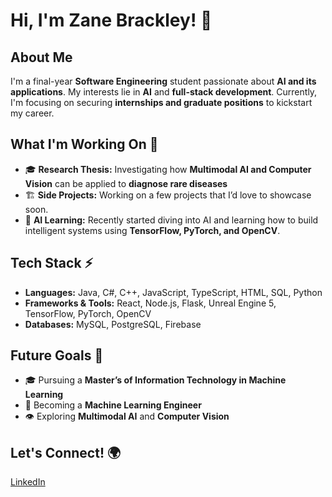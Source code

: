 # Hi, I'm Zane Brackley! 👋

## About Me
I'm a final-year **Software Engineering** student passionate about **AI and its applications**. My interests lie in **AI** and **full-stack development**. Currently, I'm focusing on securing **internships and graduate positions** to kickstart my career.

## What I'm Working On 🚀
- 🎓 **Research Thesis:** Investigating how **Multimodal AI and Computer Vision** can be applied to **diagnose rare diseases**
- 🏗 **Side Projects:** Working on a few projects that I’d love to showcase soon.
- 🤖 **AI Learning:** Recently started diving into AI and learning how to build intelligent systems using **TensorFlow, PyTorch, and OpenCV**.

## Tech Stack ⚡
- **Languages:** Java, C#, C++, JavaScript, TypeScript, HTML, SQL, Python
- **Frameworks & Tools:** React, Node.js, Flask, Unreal Engine 5, TensorFlow, PyTorch, OpenCV
- **Databases:** MySQL, PostgreSQL, Firebase

## Future Goals 🎯
- 🎓 Pursuing a **Master’s of Information Technology in Machine Learning**
- 🤖 Becoming a **Machine Learning Engineer**
- 👁 Exploring **Multimodal AI** and **Computer Vision**

## Let's Connect! 🌍
[LinkedIn](https://www.linkedin.com/in/zanebrackley/)
